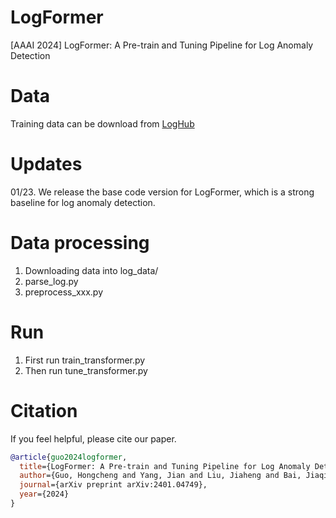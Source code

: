 # LogFormer
[AAAI 2024] LogFormer: A Pre-train and Tuning Pipeline for Log Anomaly Detection

# Data
Training data can be download from [LogHub](https://github.com/logpai/loghub)


# Updates
01/23. We release the base code version for LogFormer, which is a strong baseline for log anomaly detection.

# Data processing
1. Downloading data into log_data/
2. parse_log.py
3. preprocess_xxx.py

# Run
1. First run train_transformer.py
2. Then run tune_transformer.py


# Citation
If you feel helpful, please cite our paper.

```bibtex
@article{guo2024logformer,
  title={LogFormer: A Pre-train and Tuning Pipeline for Log Anomaly Detection},
  author={Guo, Hongcheng and Yang, Jian and Liu, Jiaheng and Bai, Jiaqi and Wang, Boyang and Li, Zhoujun and Zheng, Tieqiao and Zhang, Bo and Tian, Qi and others},
  journal={arXiv preprint arXiv:2401.04749},
  year={2024}
}
```
